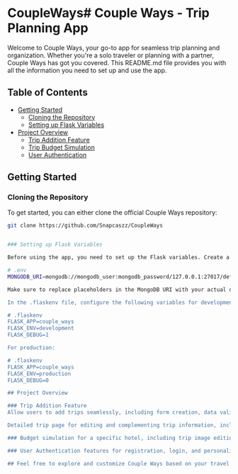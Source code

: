 # CoupleWays# Couple Ways - Trip Planning App

Welcome to Couple Ways, your go-to app for seamless trip planning and organization. Whether you're a solo traveler or planning with a partner, Couple Ways has got you covered. This README.md file provides you with all the information you need to set up and use the app.

## Table of Contents

- [Getting Started](#getting-started)
  - [Cloning the Repository](#cloning-the-repository)
  - [Setting up Flask Variables](#setting-up-flask-variables)
- [Project Overview](#project-overview)
  - [Trip Addition Feature](#trip-addition-feature)
  - [Trip Budget Simulation](#trip-budget-simulation)
  - [User Authentication](#user-authentication)

## Getting Started

### Cloning the Repository

To get started, you can either clone the official Couple Ways repository:

```bash
git clone https://github.com/Snapcaszz/CoupleWays


### Setting up Flask Variables

Before using the app, you need to set up the Flask variables. Create a .env file in the root of the application and configure the MongoDB URI:

# .env
MONGODB_URI=mongodb://mongodb_user:mongodb_password/127.0.0.1:27017/default_database

Make sure to replace placeholders in the MongoDB URI with your actual database user, password, server's hostname, and port number.

In the .flaskenv file, configure the following variables for development:

# .flaskenv
FLASK_APP=couple_ways
FLASK_ENV=development
FLASK_DEBUG=1

For production:

# .flaskenv
FLASK_APP=couple_ways
FLASK_ENV=production
FLASK_DEBUG=0

## Project Overview

### Trip Addition Feature
Allow users to add trips seamlessly, including form creation, data validation, storage in the database, and display in a user-friendly table.

Detailed trip page for editing and complementing trip information, including pricing details, photo banner, YouTube video for the trip, and savings plans calculation.

### Budget simulation for a specific hotel, including trip image edition and trip removal from the database.

### User Authentication features for registration, login, and personalized trip management.

## Feel free to explore and customize Couple Ways based on your travel planning needs. Safe travels! 🌍✈️
